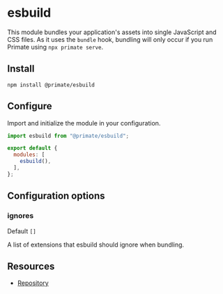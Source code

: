 # esbuild

This module bundles your application's assets into single JavaScript and CSS
files. As it uses the `bundle` hook, bundling will only occur if you run
Primate using `npx primate serve`.

## Install

`npm install @primate/esbuild`

## Configure

Import and initialize the module in your configuration.

```js caption=primate.config.js
import esbuild from "@primate/esbuild";

export default {
  modules: [
    esbuild(),
  ],
};
```

## Configuration options

### ignores

Default `[]`

A list of extensions that esbuild should ignore when bundling.

## Resources

* [Repository][repo]

[repo]: https://github.com/primatejs/primate/tree/master/packages/esbuild
